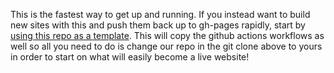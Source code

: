 <code-sample copy-clipboard-button>
<template>
  git clone https://github.com/elmsln/hax11ty
  cd hax11ty
  yarn install
  yarn start
</template>
</code-sample>
<p>This is the fastest way to get up and running. If you instead want to build new sites with this and push them back up to gh-pages rapidly, start by <a href="https://github.com/elmsln/hax11ty/generate">using this repo as a template</a>. This will copy the github actions workflows as well so all you need to do is change our repo in the git clone above to yours in order to start on what will easily become a live website!</p>
